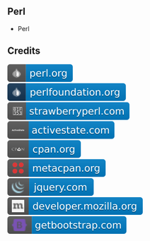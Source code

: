 Perl
----

- Perl

Credits
-------
[![image](
Credits/perl.org.svg)](https://perl.org/)  
[![image](
Credits/perlfoundation.org.svg)](https://perlfoundation.org/)  
[![image](
Credits/strawberryperl.com.svg)](https://strawberryperl.com/)  
[![image](
Credits/activestate.com.svg)](https://activestate.com/)  
[![image](
Credits/cpan.org.svg)](https://cpan.org/)  
[![image](
Credits/metacpan.org.svg)](https://metacpan.org)  
[![image](
Credits/jquery.com.svg)](https://jquery.com/)  
[![image](
Credits/developer.mozilla.org.svg)](https://developer.mozilla.org/)  
[![image](
Credits/getbootstrap.com.svg)](https://getbootstrap.com/)